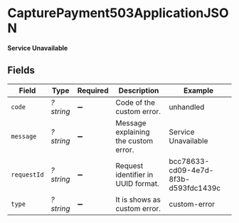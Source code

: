 # CapturePayment503ApplicationJSON

**Service Unavailable**



## Fields

| Field                                | Type                                 | Required                             | Description                          | Example                              |
| ------------------------------------ | ------------------------------------ | ------------------------------------ | ------------------------------------ | ------------------------------------ |
| `code`                               | *?string*                            | :heavy_minus_sign:                   | Code of the custom error.            | unhandled                            |
| `message`                            | *?string*                            | :heavy_minus_sign:                   | Message explaining the custom error. | Service Unavailable                  |
| `requestId`                          | *?string*                            | :heavy_minus_sign:                   | Request identifier in UUID format.   | bcc78633-cd09-4e7d-8f3b-d593fdc1439c |
| `type`                               | *?string*                            | :heavy_minus_sign:                   | It is shows as custom error.         | custom-error                         |